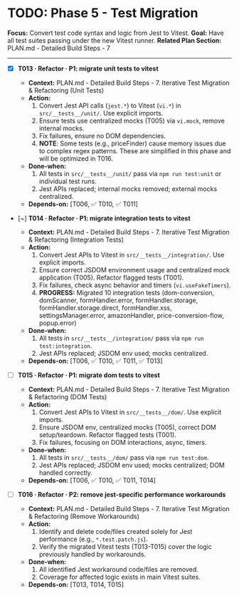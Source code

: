 # TODO: Phase 5 - Test Migration

**Focus:** Convert test code syntax and logic from Jest to Vitest.
**Goal:** Have all test suites passing under the new Vitest runner.
**Related Plan Section:** PLAN.md - Detailed Build Steps - 7

---

- [x] **T013 · Refactor · P1: migrate unit tests to vitest**

  - **Context:** PLAN.md - Detailed Build Steps - 7. Iterative Test Migration & Refactoring (Unit Tests)
  - **Action:**
    1. Convert Jest API calls (`jest.*`) to Vitest (`vi.*`) in `src/__tests__/unit/`. Use explicit imports.
    2. Ensure tests use centralized mocks (T005) via `vi.mock`, remove internal mocks.
    3. Fix failures, ensure no DOM dependencies.
    4. **NOTE**: Some tests (e.g., priceFinder) cause memory issues due to complex regex patterns. These are simplified in this phase and will be optimized in T016.
  - **Done‑when:**
    1. All tests in `src/__tests__/unit/` pass via `npm run test:unit` or individual test runs.
    2. Jest APIs replaced; internal mocks removed; external mocks centralized.
  - **Depends‑on:** [T006, ✅ T010, ✅ T011]

- [~] **T014 · Refactor · P1: migrate integration tests to vitest**

  - **Context:** PLAN.md - Detailed Build Steps - 7. Iterative Test Migration & Refactoring (Integration Tests)
  - **Action:**
    1. Convert Jest APIs to Vitest in `src/__tests__/integration/`. Use explicit imports.
    2. Ensure correct JSDOM environment usage and centralized mock application (T005). Refactor flagged tests (T001).
    3. Fix failures, check async behavior and timers (`vi.useFakeTimers`).
    4. **PROGRESS:** Migrated 10 integration tests (dom-conversion, domScanner, formHandler.error, formHandler.storage, formHandler.storage.direct, formHandler.xss, settingsManager.error, amazonHandler, price-conversion-flow, popup.error)
  - **Done‑when:**
    1. All tests in `src/__tests__/integration/` pass via `npm run test:integration`.
    2. Jest APIs replaced; JSDOM env used; mocks centralized.
  - **Depends‑on:** [T006, ✅ T010, ✅ T011, ✅ T013]

- [ ] **T015 · Refactor · P1: migrate dom tests to vitest**

  - **Context:** PLAN.md - Detailed Build Steps - 7. Iterative Test Migration & Refactoring (DOM Tests)
  - **Action:**
    1. Convert Jest APIs to Vitest in `src/__tests__/dom/`. Use explicit imports.
    2. Ensure JSDOM env, centralized mocks (T005), correct DOM setup/teardown. Refactor flagged tests (T001).
    3. Fix failures, focusing on DOM interactions, async, timers.
  - **Done‑when:**
    1. All tests in `src/__tests__/dom/` pass via `npm run test:dom`.
    2. Jest APIs replaced; JSDOM env used; mocks centralized; DOM handled correctly.
  - **Depends‑on:** [T006, ✅ T010, ✅ T011, T014]

- [ ] **T016 · Refactor · P2: remove jest-specific performance workarounds**
  - **Context:** PLAN.md - Detailed Build Steps - 7. Iterative Test Migration & Refactoring (Remove Workarounds)
  - **Action:**
    1. Identify and delete code/files created solely for Jest performance (e.g., `*.test.patch.js`).
    2. Verify the migrated Vitest tests (T013-T015) cover the logic previously handled by workarounds.
  - **Done‑when:**
    1. All identified Jest workaround code/files are removed.
    2. Coverage for affected logic exists in main Vitest suites.
  - **Depends‑on:** [T013, T014, T015]
